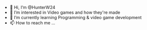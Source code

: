 - 👋 Hi, I’m @HunterW24
- 👀 I’m interested in Video games and how they're made
- 🌱 I’m currently learning Programming & video game development
- 📫 How to reach me ...

<!---
HunterW24/HunterW24 is a ✨ special ✨ repository because its `README.md` (this file) appears on your GitHub profile.
You can click the Preview link to take a look at your changes.
--->
